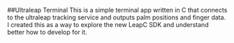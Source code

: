 ##Ultraleap Terminal
This is a simple terminal app written in C that connects to the ultraleap tracking service and outputs palm positions and finger data. I created this as a way to explore the new LeapC SDK and understand better how to develop for it.